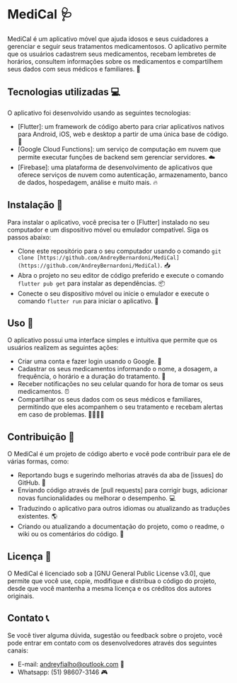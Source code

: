 # MediCal 🩺

MediCal é um aplicativo móvel que ajuda idosos e seus cuidadores a gerenciar e seguir seus tratamentos medicamentosos. O aplicativo permite que os usuários cadastrem seus medicamentos, recebam lembretes de horários, consultem informações sobre os medicamentos e compartilhem seus dados com seus médicos e familiares. 🙌

## Tecnologias utilizadas 💻

O aplicativo foi desenvolvido usando as seguintes tecnologias:

- [Flutter]: um framework de código aberto para criar aplicativos nativos para Android, iOS, web e desktop a partir de uma única base de código. 🚀
- [Google Cloud Functions]: um serviço de computação em nuvem que permite executar funções de backend sem gerenciar servidores. ☁️
- [Firebase]: uma plataforma de desenvolvimento de aplicativos que oferece serviços de nuvem como autenticação, armazenamento, banco de dados, hospedagem, análise e muito mais. 🔥

## Instalação 📲

Para instalar o aplicativo, você precisa ter o [Flutter] instalado no seu computador e um dispositivo móvel ou emulador compatível. Siga os passos abaixo:

- Clone este repositório para o seu computador usando o comando `git clone [https://github.com/AndreyBernardoni/MediCal](https://github.com/AndreyBernardoni/MediCal)`. 📥
- Abra o projeto no seu editor de código preferido e execute o comando `flutter pub get` para instalar as dependências. 📦
- Conecte o seu dispositivo móvel ou inicie o emulador e execute o comando `flutter run` para iniciar o aplicativo. 🚀

## Uso 📱

O aplicativo possui uma interface simples e intuitiva que permite que os usuários realizem as seguintes ações:

- Criar uma conta e fazer login usando o Google. 🔐
- Cadastrar os seus medicamentos informando o nome, a dosagem, a frequência, o horário e a duração do tratamento. 💊
- Receber notificações no seu celular quando for hora de tomar os seus medicamentos. ⏰
- Compartilhar os seus dados com os seus médicos e familiares, permitindo que eles acompanhem o seu tratamento e recebam alertas em caso de problemas. 👨‍👩‍👧‍👦

## Contribuição 💪

O MediCal é um projeto de código aberto e você pode contribuir para ele de várias formas, como:

- Reportando bugs e sugerindo melhorias através da aba de [issues] do GitHub. 🐛
- Enviando código através de [pull requests] para corrigir bugs, adicionar novas funcionalidades ou melhorar o desempenho. 💻
- Traduzindo o aplicativo para outros idiomas ou atualizando as traduções existentes. 🌎
- Criando ou atualizando a documentação do projeto, como o readme, o wiki ou os comentários do código. 📝

## Licença 📄

O MediCal é licenciado sob a [GNU General Public License v3.0], que permite que você use, copie, modifique e distribua o código do projeto, desde que você mantenha a mesma licença e os créditos dos autores originais.

## Contato 📞

Se você tiver alguma dúvida, sugestão ou feedback sobre o projeto, você pode entrar em contato com os desenvolvedores através dos seguintes canais:

- E-mail: andreyfialho@outlook.com 📧
- Whatsapp: (51) 98607-3146 🎮

